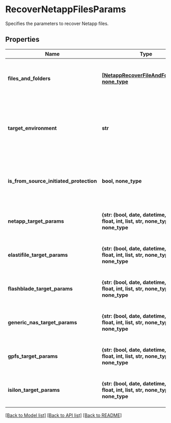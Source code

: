 # RecoverNetappFilesParams

Specifies the parameters to recover Netapp files.

## Properties
Name | Type | Description | Notes
------------ | ------------- | ------------- | -------------
**files_and_folders** | [**[NetappRecoverFileAndFolderInfo], none_type**](NetappRecoverFileAndFolderInfo.md) | Specifies the list of info about the netapp files and folders to be recovered. | 
**target_environment** | **str** | Specifies the environment of the recovery target. The corresponding params below must be filled out. | 
**is_from_source_initiated_protection** | **bool, none_type** | Specifies if the snapshot trying to recover is from a source initiated protection. | [optional] 
**netapp_target_params** | **{str: (bool, date, datetime, dict, float, int, list, str, none_type)}, none_type** | Specifies the params for a Netapp recovery target. | [optional] 
**elastifile_target_params** | **{str: (bool, date, datetime, dict, float, int, list, str, none_type)}, none_type** | Specifies the params for an Elastifile recovery target. | [optional] 
**flashblade_target_params** | **{str: (bool, date, datetime, dict, float, int, list, str, none_type)}, none_type** | Specifies the params for a Flashblade recovery target. | [optional] 
**generic_nas_target_params** | **{str: (bool, date, datetime, dict, float, int, list, str, none_type)}, none_type** | Specifies the params for a generic NAS recovery target. | [optional] 
**gpfs_target_params** | **{str: (bool, date, datetime, dict, float, int, list, str, none_type)}, none_type** | Specifies the params for a GPFS recovery target. | [optional] 
**isilon_target_params** | **{str: (bool, date, datetime, dict, float, int, list, str, none_type)}, none_type** | Specifies the params for an Isilon recovery target. | [optional] 

[[Back to Model list]](../README.md#documentation-for-models) [[Back to API list]](../README.md#documentation-for-api-endpoints) [[Back to README]](../README.md)


